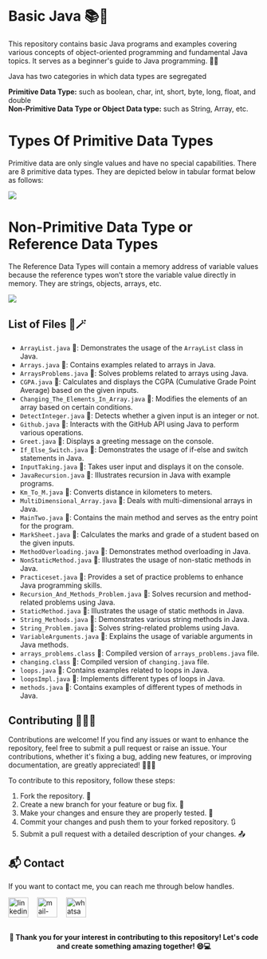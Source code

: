 # Basic Java 📚🚀

This repository contains basic Java programs and examples covering various concepts of object-oriented programming and fundamental Java topics. It serves as a beginner's guide to Java programming. 📖🎨

Java has two categories in which data types are segregated
 
**Primitive Data Type:** such as boolean, char, int, short, byte, long, float, and double\
**Non-Primitive Data Type or Object Data type:** such as String, Array, etc.

 
# Types Of Primitive Data Types
Primitive data are only single values and have no special capabilities. There are 8 primitive data types. They are depicted below in tabular format below as follows: 


<img src="https://media.geeksforgeeks.org/wp-content/cdn-uploads/20191105122725/Primitive-Data-Types-in-Java-4.jpg" />


# Non-Primitive Data Type or Reference Data Types
                                                               
The Reference Data Types will contain a memory address of variable values because the reference types won’t store the variable value directly in memory. They are strings, objects, arrays, etc.                                                                

<img src="https://3.bp.blogspot.com/-2-MXCw6VXW0/XN-K3j5DYkI/AAAAAAAACqs/zshS2396agk3uH0Vu0MU5FmWMklSbOPxwCLcBGAs/s1600/non-primitive-data-types.png" />
 
## List of Files 📑🪄

- `ArrayList.java` 📑: Demonstrates the usage of the `ArrayList` class in Java.
- `Arrays.java` 📑: Contains examples related to arrays in Java.
- `ArraysProblems.java` 📑: Solves problems related to arrays using Java.
- `CGPA.java` 📑: Calculates and displays the CGPA (Cumulative Grade Point Average) based on the given inputs.
- `Changing_The_Elements_In_Array.java` 📑: Modifies the elements of an array based on certain conditions.
- `DetectInteger.java` 📑: Detects whether a given input is an integer or not.
- `Github.java` 📑: Interacts with the GitHub API using Java to perform various operations.
- `Greet.java` 📑: Displays a greeting message on the console.
- `If_Else_Switch.java` 📑: Demonstrates the usage of if-else and switch statements in Java.
- `InputTaking.java` 📑: Takes user input and displays it on the console.
- `JavaRecursion.java` 📑: Illustrates recursion in Java with example programs.
- `Km_To_M.java` 📑: Converts distance in kilometers to meters.
- `MultiDimensional_Array.java` 📑: Deals with multi-dimensional arrays in Java.
- `MainTwo.java` 📑: Contains the main method and serves as the entry point for the program.
- `MarkSheet.java` 📑: Calculates the marks and grade of a student based on the given inputs.
- `MethodOverloading.java` 📑: Demonstrates method overloading in Java.
- `NonStaticMethod.java` 📑: Illustrates the usage of non-static methods in Java.
- `Practiceset.java` 📑: Provides a set of practice problems to enhance Java programming skills.
- `Recursion_And_Methods_Problem.java` 📑: Solves recursion and method-related problems using Java.
- `StaticMethod.java` 📑: Illustrates the usage of static methods in Java.
- `String_Methods.java` 📑: Demonstrates various string methods in Java.
- `String_Problem.java` 📑: Solves string-related problems using Java.
- `VariableArguments.java` 📑: Explains the usage of variable arguments in Java methods.
- `arrays_problems.class` 📑: Compiled version of `arrays_problems.java` file.
- `changing.class` 📑: Compiled version of `changing.java` file.
- `loops.java` 📑: Contains examples related to loops in Java.
- `loopsImpl.java` 📑: Implements different types of loops in Java.
- `methods.java` 📑: Contains examples of different types of methods in Java.

## Contributing 👍🏻🔦

Contributions are welcome! If you find any issues or want to enhance the repository, feel free to submit a pull request or raise an issue. Your contributions, whether it's fixing a bug, adding new features, or improving documentation, are greatly appreciated! 🙌🏻💎

To contribute to this repository, follow these steps:

1. Fork the repository. 🍴
2. Create a new branch for your feature or bug fix. 🌱
3. Make your changes and ensure they are properly tested. 🧪
4. Commit your changes and push them to your forked repository. 🔃
5. Submit a pull request with a detailed description of your changes. 📤



## 📬 Contact

If you want to contact me, you can reach me through below handles.

 <p align="left">
  <a href="https://www.linkedin.com/in/shubham-bhati-787319213/" target="_blank"><img align="center" src="https://skillicons.dev/icons?i=linkedin" width="40px" alt="linkedin" /></a>&emsp;
  <a title="shubhambhati226@gmail.com" href="mailto:shubhambhati226@gmail.com" target="_blank"><img align="center"  src="https://cdn-icons-png.flaticon.com/128/888/888853.png"  width="40px"   alt="mail-me" /></a>&emsp;
  <a href="https://wa.me/+916232133187" target="blank"><img align="center" src="https://media2.giphy.com/media/Q8I2fYA773h5wmQQcR/giphy.gif" width="40px"  alt="whatsapp-me" /></a>&emsp;	
 </p>

<br>

<div align="center">
  <strong>💓 Thank you for your interest in contributing to this repository! Let's code and create something amazing together! 😄💻</strong>
</div>









